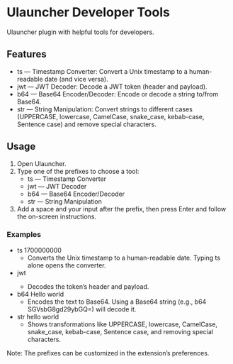 # Ulauncher Developer Tools

Ulauncher plugin with helpful tools for developers.

## Features

- ts — Timestamp Converter: Convert a Unix timestamp to a human-readable date (and vice versa).
- jwt — JWT Decoder: Decode a JWT token (header and payload).
- b64 — Base64 Encoder/Decoder: Encode or decode a string to/from Base64.
- str — String Manipulation: Convert strings to different cases (UPPERCASE, lowercase, CamelCase, snake_case, kebab-case, Sentence case) and remove special characters.

## Usage

1. Open Ulauncher.
2. Type one of the prefixes to choose a tool:
   - ts — Timestamp Converter
   - jwt — JWT Decoder
   - b64 — Base64 Encoder/Decoder
   - str — String Manipulation
3. Add a space and your input after the prefix, then press Enter and follow the on-screen instructions.

### Examples

- ts 1700000000
  - Converts the Unix timestamp to a human-readable date. Typing ts alone opens the converter.
- jwt <paste-your-jwt-here>
  - Decodes the token’s header and payload.
- b64 Hello world
  - Encodes the text to Base64. Using a Base64 string (e.g., b64 SGVsbG8gd29ybGQ=) will decode it.
- str hello world
  - Shows transformations like UPPERCASE, lowercase, CamelCase, snake_case, kebab-case, Sentence case, and removing special characters.

Note: The prefixes can be customized in the extension’s preferences.
